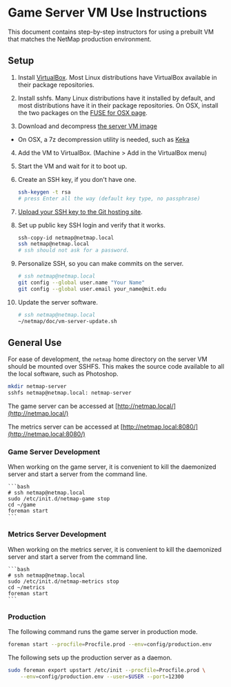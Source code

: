 # Game Server VM Use Instructions

This document contains step-by-step instructors for using a prebuilt VM that
matches the NetMap production environment.


## Setup

1. Install [VirtualBox](https://www.virtualbox.org/wiki/Downloads). Most
Linux distributions have VirtualBox available in their package repositories.

2. Install sshfs. Many Linux distributions have it installed by default, and
most distributions have it in their package repositories. On OSX, install the
two packages on the [FUSE for OSX page](http://osxfuse.github.com/).

3. Download and decompress
   [the server VM image](http://people.csail.mit.edu/costan/netmap/netmap-server-vm.7z)

  * On OSX, a 7z decompression utility is needed, such as
    [Keka](http://www.kekaosx.com/)

4. Add the VM to VirtualBox. (Machine > Add in the VirtualBox menu)

5. Start the VM and wait for it to boot up.

6. Create an SSH key, if you don't have one.

    ```bash
    ssh-keygen -t rsa
    # press Enter all the way (default key type, no passphrase)
    ```

7. [Upload your SSH key to the Git hosting site](https://github.com/settings/ssh).

8. Set up public key SSH login and verify that it works.

    ```bash
    ssh-copy-id netmap@netmap.local
    ssh netmap@netmap.local
    # ssh should not ask for a password.
   ```

9. Personalize SSH, so you can make commits on the server.

    ```bash
    # ssh netmap@netmap.local
    git config --global user.name "Your Name"
    git config --global user.email your_name@mit.edu
    ```

10. Update the server software.

    ```bash
    # ssh netmap@netmap.local
    ~/netmap/doc/vm-server-update.sh
    ```

## General Use

For ease of development, the `netmap` home directory on the server VM should be
mounted over SSHFS. This makes the source code available to all the local
software, such as Photoshop.

```bash
mkdir netmap-server
sshfs netmap@netmap.local: netmap-server
```

The game server can be accessed at [http://netmap.local/](http://netmap.local/)

The metrics server can be accessed at
[http://netmap.local:8080/](http://netmap.local:8080/)


### Game Server Development

When working on the game server, it is convenient to kill the daemonized server
and start a server from the command line.


    ```bash
    # ssh netmap@netmap.local
    sudo /etc/init.d/netmap-game stop
    cd ~/game
    foreman start
    ```

### Metrics Server Development

When working on the metrics server, it is convenient to kill the daemonized
server and start a server from the command line.


    ```bash
    # ssh netmap@netmap.local
    sudo /etc/init.d/netmap-metrics stop
    cd ~/metrics
    foreman start
    ```

### Production

The following command runs the game server in production mode.

```bash
foreman start --procfile=Procfile.prod --env=config/production.env
```

The following sets up the production server as a daemon.

```bash
sudo foreman export upstart /etc/init --procfile=Procfile.prod \
    --env=config/production.env --user=$USER --port=12300
```
